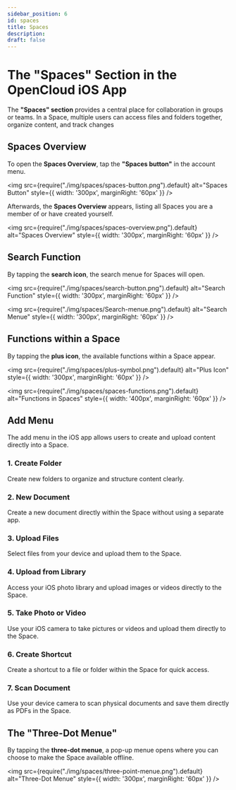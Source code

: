 ```yaml
---
sidebar_position: 6
id: spaces
title: Spaces
description: 
draft: false
---
```


# The "Spaces" Section in the OpenCloud iOS App

The **"Spaces" section** provides a central place for collaboration in groups or teams. In a Space, multiple users can access files and folders together, organize content, and track changes


## Spaces Overview

To open the **Spaces Overview**, tap the **"Spaces button"** in the account menu.

<img src={require("./img/spaces/spaces-button.png").default} alt="Spaces Button" style={{ width: '300px', marginRight: '60px' }} />

Afterwards, the **Spaces Overview** appears, listing all Spaces you are a member of or have created yourself.

<img src={require("./img/spaces/spaces-overview.png").default} alt="Spaces Overview" style={{ width: '300px', marginRight: '60px' }} />


## Search Function

By tapping the **search icon**, the search menue for Spaces will open.

<img src={require("./img/spaces/search-button.png").default} alt="Search Function" style={{ width: '300px', marginRight: '60px' }} />

<img src={require("./img/spaces/Search-menue.png").default} alt="Search Menue" style={{ width: '300px', marginRight: '60px' }} />


## Functions within a Space

By tapping the **plus icon**, the available functions within a Space appear.

<img src={require("./img/spaces/plus-symbol.png").default} alt="Plus Icon" style={{ width: '300px', marginRight: '60px' }} />


<img src={require("./img/spaces/spaces-functions.png").default} alt="Functions in Spaces" style={{ width: '400px', marginRight: '60px' }} />

## Add Menu

The add menu in the iOS app allows users to create and upload content directly into a Space.

### 1. Create Folder

Create new folders to organize and structure content clearly.

### 2. New Document

Create a new document directly within the Space without using a separate app.

### 3. Upload Files

Select files from your device and upload them to the Space.

### 4. Upload from Library

Access your iOS photo library and upload images or videos directly to the Space.

### 5. Take Photo or Video

Use your iOS camera to take pictures or videos and upload them directly to the Space.

### 6. Create Shortcut

Create a shortcut to a file or folder within the Space for quick access.

### 7. Scan Document

Use your device camera to scan physical documents and save them directly as PDFs in the Space.



## The "Three-Dot Menue"

By tapping the **three-dot menue**, a pop-up menue opens where you can choose to make the Space available offline.

<img src={require("./img/spaces/three-point-menue.png").default} alt="Three-Dot Menue" style={{ width: '300px', marginRight: '60px' }} />
